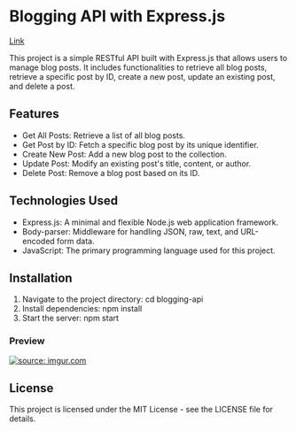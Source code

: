 # Blogging API with Express.js
[Link](http://localhost:3000/)


<p> This project is a simple RESTful API built with Express.js that allows users to manage blog posts. It includes functionalities to retrieve all blog posts, retrieve a specific post by ID, create a new post, update an existing post, and delete a post.</p>

<h2> Features </h2>
<ul>
  <li> Get All Posts: Retrieve a list of all blog posts.</li>
  <li> Get Post by ID: Fetch a specific blog post by its unique identifier.</li>
  <li> Create New Post: Add a new blog post to the collection.</li>
  <li> Update Post: Modify an existing post's title, content, or author.</li>
  <li> Delete Post: Remove a blog post based on its ID.</li>
</ul>

<h2> Technologies Used </h2>
<ul>
  <li> Express.js: A minimal and flexible Node.js web application framework.</li>
  <li> Body-parser: Middleware for handling JSON, raw, text, and URL-encoded form data.</li>
  <li> JavaScript: The primary programming language used for this project.</li>
</ul>


<h2> Installation </h2>
<ol>
  <li> Navigate to the project directory: cd blogging-api</li>
  <li> Install dependencies: npm install</li>
  <li> Start the server: npm start</li>
</ol>


<h3> Preview </h3>
<a href="https://imgur.com/Tvgy91Z"><img src="https://i.imgur.com/Tvgy91Z.png" title="source: imgur.com" /></a>

<h2> License </h2>
<p> This project is licensed under the MIT License - see the LICENSE file for details.</p>
